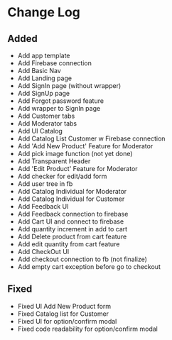 # Change Log

## Added
- Add app template
- Add Firebase connection
- Add Basic Nav
- Add Landing page
- Add SignIn page (without wrapper)
- Add SignUp page 
- Add Forgot password feature
- Add wrapper to SignIn page
- Add Customer tabs
- Add Moderator tabs
- Add UI Catalog
- Add Catalog List Customer w Firebase connection
- Add 'Add New Product' Feature for Moderator
- Add pick image function (not yet done)
- Add Transparent Header
- Add 'Edit Product' Feature for Moderator  
- Add checker for edit/add form
- Add user tree in fb
- Add Catalog Individual for Moderator
- Add Catalog Individual for Customer
- Add Feedback UI
- Add Feedback connection to firebase
- Add Cart UI and connect to firebase
- Add quantity increment in add to cart
- Add Delete product from cart feature
- Add edit quantity from cart feature
- Add CheckOut UI
- Add checkout connection to fb (not finalize)
- Add empty cart exception before go to checkout

## Fixed
- Fixed UI Add New Product form
- Fixed Catalog list for Customer
- Fixed UI for option/confirm modal
- Fixed code readability for option/confirm modal 
